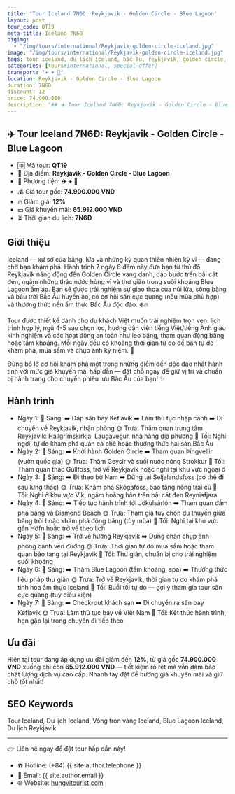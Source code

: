 ```yaml
---
title: 'Tour Iceland 7N6Đ: Reykjavik - Golden Circle - Blue Lagoon'
layout: post
tour_code: QT19
meta-title: Iceland 7N6Đ
bigimg:
  - "/img/tours/international/Reykjavik-golden-circle-iceland.jpg"
image: "/img/tours/international/Reykjavik-golden-circle-iceland.jpg"
tags: tour iceland, du lịch iceland, bắc âu, reykjavik, golden circle, tour quốc tế
categories: [tours#international, special-offer]
transport: "✈️ + 🚌"
location: Reykjavik - Golden Circle - Blue Lagoon
duration: 7N6Đ
discount: 12
price: 74.900.000
description: "## ✈️ Tour Iceland 7N6Đ: Reykjavik - Golden Circle - Blue Lagoon"
---
```


## ✈️ Tour Iceland 7N6Đ: Reykjavik - Golden Circle - Blue Lagoon 

- 🆔 Mã tour: **QT19**
- 📍 Địa điểm: **Reykjavik - Golden Circle - Blue Lagoon**
- 🚗 Phương tiện: **✈️ + 🚌**
- 💰 Giá tour gốc: **74.900.000 VND**
- 🔥 Giảm giá: **12%**
- 💵 Giá khuyến mãi: **65.912.000 VND**
- ⏳ Thời gian du lịch: **7N6Đ**

## Giới thiệu
Iceland — xứ sở của băng, lửa và những kỳ quan thiên nhiên kỳ vĩ — đang chờ bạn khám phá. Hành trình 7 ngày 6 đêm này đưa bạn từ thủ đô Reykjavik năng động đến Golden Circle vang danh, dạo bước trên bãi cát đen, ngắm những thác nước hùng vĩ và thư giãn trong suối khoáng Blue Lagoon ấm áp. Bạn sẽ được trải nghiệm sự giao thoa của núi lửa, sông băng và bầu trời Bắc Âu huyền ảo, có cơ hội săn cực quang (nếu mùa phù hợp) và thưởng thức nền ẩm thực Bắc Âu độc đáo. ❄️🔥

Tour được thiết kế dành cho du khách Việt muốn trải nghiệm trọn vẹn: lịch trình hợp lý, ngủ 4-5 sao chọn lọc, hướng dẫn viên tiếng Việt/tiếng Anh giàu kinh nghiệm và các hoạt động an toàn như leo băng, tham quan động băng hoặc tắm khoáng. Mỗi ngày đều có khoảng thời gian tự do để bạn tự do khám phá, mua sắm và chụp ảnh kỷ niệm. 📸

Đừng bỏ lỡ cơ hội khám phá một trong những điểm đến độc đáo nhất hành tinh với mức giá khuyến mãi hấp dẫn — đặt chỗ ngay để giữ vị trí và chuẩn bị hành trang cho chuyến phiêu lưu Bắc Âu của bạn! ✨

## Hành trình
- Ngày 1:
  🌅 Sáng: ➡️ Đáp sân bay Keflavik ➡️ Làm thủ tục nhập cảnh ➡️ Di chuyển về Reykjavik, nhận phòng
  🌞 Trưa: Thăm quan trung tâm Reykjavik: Hallgrímskirkja, Laugavegur, nhà hàng địa phương
  🌙 Tối: Nghỉ ngơi, tự do khám phá quán cà phê hoặc thưởng thức hải sản Bắc Âu
- Ngày 2:
  🌅 Sáng: ➡️ Khởi hành Golden Circle ➡️ Tham quan Þingvellir (vườn quốc gia)
  🌞 Trưa: Thăm Geysir và suối nước nóng Strokkur
  🌙 Tối: Tham quan thác Gullfoss, trở về Reykjavik hoặc nghỉ tại khu vực ngoại ô
- Ngày 3:
  🌅 Sáng: ➡️ Đi theo bờ Nam ➡️ Dừng tại Seljalandsfoss (có thể đi sau lưng thác)
  🌞 Trưa: Khám phá Skógafoss, bảo tàng nông trại cũ
  🌙 Tối: Nghỉ ở khu vực Vik, ngắm hoàng hôn trên bãi cát đen Reynisfjara
- Ngày 4:
  🌅 Sáng: ➡️ Tiếp tục hành trình tới Jökulsárlón ➡️ Tham quan đầm phá băng và Diamond Beach
  🌞 Trưa: Tham gia tùy chọn du thuyền giữa băng trôi hoặc khám phá động băng (tùy mùa)
  🌙 Tối: Nghỉ tại khu vực gần Höfn hoặc trở về theo lịch
- Ngày 5:
  🌅 Sáng: ➡️ Trở về hướng Reykjavik ➡️ Dừng chân chụp ảnh phong cảnh ven đường
  🌞 Trưa: Thời gian tự do mua sắm hoặc tham quan bảo tàng tại Reykjavik
  🌙 Tối: Thư giãn, chuẩn bị cho trải nghiệm suối khoáng
- Ngày 6:
  🌅 Sáng: ➡️ Thăm Blue Lagoon (tắm khoáng, spa) ➡️ Thưởng thức liệu pháp thư giãn
  🌞 Trưa: Trở về Reykjavik, thời gian tự do khám phá tinh hoa ẩm thực Iceland
  🌙 Tối: Buổi tối tự do — gợi ý tham gia tour săn cực quang (tuỳ điều kiện)
- Ngày 7:
  🌅 Sáng: ➡️ Check-out khách sạn ➡️ Di chuyển ra sân bay Keflavik
  🌞 Trưa: Làm thủ tục bay về Việt Nam
  🌙 Tối: Kết thúc hành trình, hẹn gặp lại trong chuyến đi tiếp theo

## Ưu đãi
Hiện tại tour đang áp dụng ưu đãi giảm đến **12%**, từ giá gốc **74.900.000 VND** xuống chỉ còn **65.912.000 VND** — tiết kiệm rõ rệt mà vẫn đảm bảo chất lượng dịch vụ cao cấp. Nhanh tay đặt để hưởng giá khuyến mãi và giữ chỗ tốt nhất!

## SEO Keywords
Tour Iceland, Du lịch Iceland, Vòng tròn vàng Iceland, Blue Lagoon Iceland, Du lịch Reykjavik

---

👉 Liên hệ ngay để đặt tour hấp dẫn này!

- ☎️ Hotline: (+84) {{ site.author.telephone }}
- 📧 Email: {{ site.author.email }}
- 🌐 Website: [hungvitourist.com](https://hungvitourist.com)

